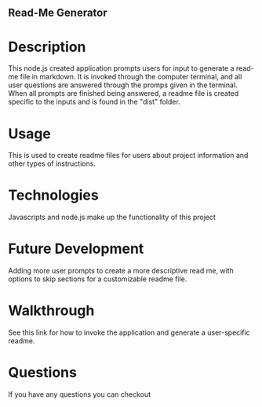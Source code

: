 ##  Read-Me Generator

# Description

This node.js created application prompts users for input to generate a read-me file in markdown. It is invoked through the computer terminal, and all user questions are answered through the promps given in the terminal. When all prompts are finished being answered, a readme file is created specific to the inputs and is found in the "dist" folder.

# Usage
This is used to create readme files for users about project information and other types of instructions. 

# Technologies
Javascripts and node.js make up the functionality of this project

# Future Development

Adding more user prompts to create a more descriptive read me, with options to skip sections for a customizable readme file.

# Walkthrough
See this link for how to invoke the application and generate a user-specific readme.

# Questions

If you have any questions you can checkout 
